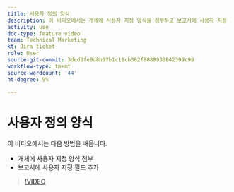 ```yaml
---
title: 사용자 정의 양식
description: 이 비디오에서는 개체에 사용자 지정 양식을 첨부하고 보고서에 사용자 지정 필드를 추가하는 방법을 알아봅니다.
activity: use
doc-type: feature video
team: Technical Marketing
kt: Jira ticket
role: User
source-git-commit: 3ded3fe9d8b97b1c11cb382f8088930842399c98
workflow-type: tm+mt
source-wordcount: '44'
ht-degree: 9%

---
```


# 사용자 정의 양식

이 비디오에서는 다음 방법을 배웁니다.

* 개체에 사용자 지정 양식 첨부
* 보고서에 사용자 지정 필드 추가

>[!VIDEO](https://video.tv.adobe.com/v/335173/?quality=12)
